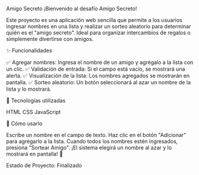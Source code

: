 Amigo Secreto
¡Bienvenido al desafío Amigo Secreto! 

Este proyecto es una aplicación web sencilla que permite a los usuarios ingresar nombres en una lista y realizar un sorteo aleatorio para determinar quién es el "amigo secreto". Ideal para organizar intercambios de regalos o simplemente divertirse con amigos.

✨ Funcionalidades

✅ Agregar nombres: Ingresa el nombre de un amigo y agrégalo a la lista con un clic.
✅ Validación de entrada: Si el campo está vacío, se mostrará una alerta.
✅ Visualización de la lista: Los nombres agregados se mostrarán en pantalla.
✅ Sorteo aleatorio: Un botón seleccionará al azar un nombre de la lista y lo mostrará.

🚀 Tecnologías utilizadas

HTML
CSS
JavaScript

🎯 Cómo usarlo

Escribe un nombre en el campo de texto.
Haz clic en el botón "Adicionar" para agregarlo a la lista.
Cuando todos los nombres estén ingresados, presiona "Sortear Amigo".
¡El sistema elegirá un nombre al azar y lo mostrará en pantalla! 🎊

Estado de Proyecto: Finalizado
